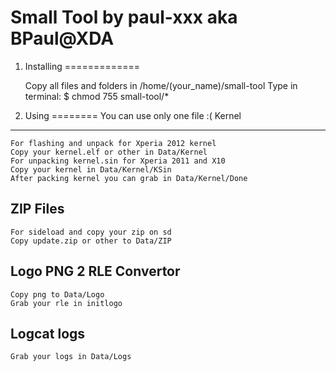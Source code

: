 Small Tool by paul-xxx aka BPaul@XDA
====================================

1. Installing
=============

	Copy all files and folders in /home/(your_name)/small-tool
	Type in terminal:
	$ chmod 755 small-tool/*

2. Using
========
You can use only one file :(
Kernel
------

	For flashing and unpack for Xperia 2012 kernel
	Copy your kernel.elf or other in Data/Kernel
	For unpacking kernel.sin for Xperia 2011 and X10
	Copy your kernel in Data/Kernel/KSin
	After packing kernel you can grab in Data/Kernel/Done

ZIP Files
---------

	For sideload and copy your zip on sd
	Copy update.zip or other to Data/ZIP

Logo PNG 2 RLE Convertor
------------------------

	Copy png to Data/Logo
	Grab your rle in initlogo

Logcat logs
------------------------

	Grab your logs in Data/Logs
